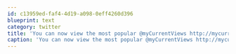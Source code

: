 ```yaml
---
id: c13959ed-faf4-4d19-a098-0eff4260d396
blueprint: text
category: twitter
title: 'You can now view the most popular @myCurrentViews http://mycurrentview.com/popular/ (via @_ds)'
caption: 'You can now view the most popular @myCurrentViews http://mycurrentview.com/popular/ (via <span class="username username_linked">@<a href="https://twitter.com/_ds" title="Dustin Senos">_ds</a></span>)'
---
```

